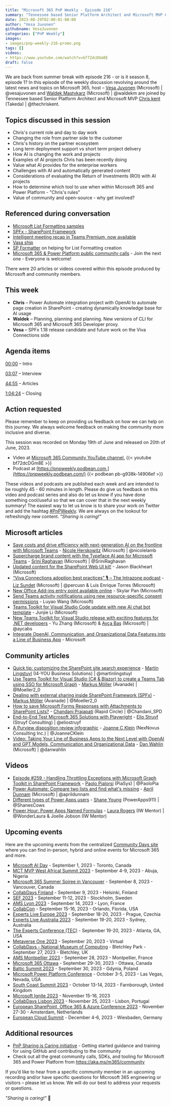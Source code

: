 ```yaml
---
title: "Microsoft 365 PnP Weekly - Episode 216"
summary: "Tennessee based Senior Platform Architect and Microsoft MVP Chris Kent (Avanade) joins Microsoft’s Vesa Juvonen and Waldek Mastykarz in a discussion on, plus 20 articles/videos."
date: 2023-08-29T02:00:01-00:00
author: "Vesa Juvonen"
githubname: VesaJuvonen
categories: ["PnP Weekly"]
images:
- images/pnp-weekly-216-promo.png
tags: []
videos:
- https://www.youtube.com/watch?v=bf72dcDGm8E
draft: false
---
```


We are back from summer break with episode 216 - or is it season 8, episode 1? In this episode of the weekly discussion revolving around the latest news and topics on Microsoft 365, host – [Vesa Juvonen](http://twitter.com/vesajuvonen) (Microsoft) | @vesajuvonen and [Waldek Mastykarz](http://twitter.com/waldekm) (Microsoft) | @waldekm are joined by Tennessee based Senior Platform Architect and Microsoft MVP [Chris kent](https://twitter.com/thechriskent) (Takeda) | @thechriskent.

## Topics discussed in this session

* Chris's current role and day to day work
* Changing the role from partner side to the customer
* Chris's history on the partner ecosystem
* Long term deployment support vs short term project delivery
* How AI is changing the work and projects
* Examples of AI projects Chris has been recently doing
* Value what AI provides for the enterprise workers
* Challenges with AI and automatically generated content
* Considerations of evaluating the Return of Investments (ROI) with AI projects
* How to determine which tool to use when within Microsoft 365 and Power Platform - "Chris's rules"
* Value of community and open-source - why get involved?
 
## Referenced during conversation

* [Microsoft List Formatting samples](https://pnp.github.io/List-Formatting/)
* [SPFx - SharePoint Framework](https://aka.ms/spfx)
* [Intelligent meeting recap in Teams Premium, now available](https://techcommunity.microsoft.com/t5/microsoft-teams-blog/intelligent-meeting-recap-in-teams-premium-now-available/ba-p/3832541)
* [Vasa ship](https://en.wikipedia.org/wiki/Vasa_(ship))
* [SP Formatter](https://microsoftedge.microsoft.com/addons/detail/sp-formatter/eenbldkdgbfcfachaccldfgiajgjmjhi?hl=en-US) on helping for List Formatting creation
* [Microsoft 365 & Power Platform public community calls](https://aka.ms/community/calls) - Join the next one - Everyone is welcome!

There were 20 articles or videos covered within this episode produced by Microsoft and community members.  

## This week

* **Chris** – Power Automate integration project with OpenAI to automate page creation in SharePoint - creating dynamically knowledge base for AI usage
* **Waldek** – Planning, planning and planning. New versions of CLI for Microsoft 365 and Microsoft 365 Developer proxy.
* **Vesa** – SPFx 1.18 release candidate and future work on the Viva Connections side

## Agenda items

[00:00](https://youtu.be/bf72dcDGm8E?t=0) – Intro

[03:07](https://youtu.be/bf72dcDGm8E?t=187) – Interview

[44:55](https://youtu.be/bf72dcDGm8E?t=2695) – Articles

[1:04:24](https://youtu.be/bf72dcDGm8E?t=3864) – Closing

## Action requested

Please remember to keep on providing us feedback on how we can help on this journey. We always welcome feedback on making the community more inclusive and diverse.

This session was recorded on Monday 19th of June and released on 20th of June, 2023.

*   Video at [Microsoft 365 Community YouTube channel.](https://aka.ms/m365pnp-videos)
    {{< youtube bf72dcDGm8E >}}
*   Podcast at [https://pnpweekly.podbean.com.](https://pnpweekly.podbean.com/) 
    {{< podbean pb-g938k-14906ef >}}

These videos and podcasts are published each week and are intended to be roughly 45 - 60 minutes in length.  Please do give us feedback on this video and podcast series and also do let us know if you have done something cool/useful so that we can cover that in the next weekly summary! The easiest way to let us know is to share your work on Twitter and add the hashtag [#PnPWeekly](https://twitter.com/search?q=%23pnpweekly). We are always on the lookout for refreshingly new content. “_Sharing is caring!”_ 

## Microsoft articles

* [Save costs and drive efficiency with next-generation AI on the frontline with Microsoft Teams](https://www.microsoft.com/en-us/microsoft-365/blog/2023/08/09/save-costs-and-drive-efficiency-with-next-generation-ai-on-the-frontline-with-microsoft-teams/) - [Nicole Herskowitz](https://twitter.com/nicolelamb) (Microsoft) | @nicolelamb
* [Supercharge brand content with the Typeface AI app for Microsoft Teams](https://techcommunity.microsoft.com/t5/microsoft-teams-blog/supercharge-brand-content-with-the-typeface-ai-app-for-microsoft/ba-p/3907848) - [Srini Raghavan](https://twitter.com/SriniRaghavan) (Microsoft) | @SriniRaghavan
* [Updated content for the SharePoint Web UI kit!](https://techcommunity.microsoft.com/t5/microsoft-sharepoint-blog/updated-content-for-the-sharepoint-web-ui-kit/ba-p/3905250) - Jason Blackheart (Microsoft)
* [“Viva Connections adoption best practices” 🎙 – The Intrazone podcast]() -  [Liz Sundet](https://twitter.com/percusn) (Microsoft) | @percusn & Luis Enrique Torres (Microsoft)
* [New Office Add-ins entry point available online](https://devblogs.microsoft.com/microsoft365dev/new-office-add-ins-entry-point-available-online/) - Skylar Pan (Microsoft)
* [Send Teams activity notifications using new resource-specific consent permissions](https://devblogs.microsoft.com/microsoft365dev/send-microsoft-teams-activity-feed-notifications-using-resource-specific-content-permissions/) - Luyao Wang (Microsoft)
* [Teams Toolkit for Visual Studio Code update with new AI chat bot template](https://devblogs.microsoft.com/microsoft365dev/teams-toolkit-for-visual-studio-code-update-with-new-ai-chat-bot-template/) - Junjie Li (Microsoft)
* [New Teams Toolkit for Visual Studio release with exciting features for .NET developers](https://devblogs.microsoft.com/microsoft365dev/new-teams-toolkit-for-visual-studio-release-with-exciting-features-for-net-developers/) - Yu Zhang (Microsoft) & [Ayça Baş](https://twitter.com/aycabs) (Microsoft) | @aycabs
* [Integrate OpenAI, Communication, and Organizational Data Features into a Line of Business App](https://learn.microsoft.com/en-us/microsoft-cloud/dev/tutorials/openai-acs-msgraph?WT.mc_id=m365-94501-dwahlin) - Microsoft

## Community articles

* [Quick tip: customizing the SharePoint site search experience](https://www.blimped.nl/quick-tip-customizing-the-sharepoint-site-search-experience/) - [Martin Lingstuyl](https://twitter.com/martinlingstuyl) (I4-YOU Business Solutions) | @martinlingstuyl
* [Use Teams Toolkit for Visual Studio (C# & Blazor) to create a Teams Tab using SSO for Microsoft Graph](https://mmsharepoint.wordpress.com/2023/08/15/use-teams-toolkit-for-visual-studio-c-blazor-to-create-a-teams-tab-using-sso-for-microsoft-graph/) - [Markus Möller](https://twitter.com/Moeller2_0) (Avanade) | @Moeller2_0
* [Dealing with external sharing inside SharePoint Framework (SPFx)](https://mmsharepoint.wordpress.com/2023/08/07/dealing-with-external-sharing-inside-sharepoint-framework-spfx/) - [Markus Möller](https://twitter.com/Moeller2_0) (Avanade) | @Moeller2_0
* [How to save Microsoft Forms Responses with Attachments to SharePoint Lists?](https://www.c-sharpcorner.com/article/how-to-save-microsoft-forms-responses-with-attachments-to-sharepoint-lists2/) - [Chandani Prajapati](https://twitter.com/Chandani_SPD) (Rapid Circle) | @Chandani_SPD
* [End-to-End Test Microsoft 365 Solutions with Playwright](https://www.eliostruyf.com/test-microsoft-365-solutions-playwright/) - [Elio Struyf](https://twitter.com/eliostruyf) (Struyf Consulting) | @eliostruyf
* [A Purview disposition review infographic](https://joannecklein.com/2023/08/10/a-purview-disposition-review-infographic/) - [Joanne C Klein](https://twitter.com/JoanneCKlein) (NexNovus Consulting Inc.) | @JoanneCKlein
* [Video: Taking Your Line of Business Apps to the Next Level with OpenAI and GPT Models, Communication and Organizational Data](https://blog.codewithdan.com/video-taking-your-line-of-business-apps-to-the-next-level-openai-and-gpt-models-communication-and-organizational-data/?utm_source=rss&utm_medium=rss&utm_campaign=video-taking-your-line-of-business-apps-to-the-next-level-openai-and-gpt-models-communication-and-organizational-data) - [Dan Wahlin](https://twitter.com/danwahlin) (Microsoft) | @danwahlin

## Videos

* [Episode #259 - Handling Throttling Exceptions with Microsoft Graph Toolkit in SharePoint Framework](https://www.youtube.com/watch?v=P32ovV6xkjk) - [Paolo Pialorsi](https://twitter.com/PaoloPia) (PiaSys) | @PaoloPia
* [Power Automate: Compare two lists and find what's missing](https://www.youtube.com/watch?v=G0GEdtn83pU) - [April Dunnam](https://twitter.com/aprildunnam) (Microsoft) | @aprildunnam
* [Different types of Power Apps users](https://www.youtube.com/watch?v=845-xtT8y_0) - [Shane Young](https://twitter.com/ShanesCows) (PowerApps911) | @ShanesCows
* [Power Hour: Power Apps Named Formulas](https://www.youtube.com/watch?v=qlaJrag6pm0) - [Laura Rogers](https://twitter.com/WonderLaura) (IW Mentor) | @WonderLaura & Joelle Jobson (IW Mentor)

## Upcoming events

Here are the upcoming events from the centralized [Community Days site](https://communitydays.org/events?when=upcoming) where you can find in-person, hybrid and online events for Microsoft 365 and more.

* [Microsoft AI Day](https://www.communitydays.org/event/2023-09-01/microsoft-ai-day) - September 1, 2023 - Toronto, Canada
* [MCT MVP West Africal Summit 2023](https://www.communitydays.org/event/2023-09-04/mct-mvp-west-africa-summit-2023) - September 4-9, 2023 - Abuja, Nigeria
* [Microsoft 365 Summer Soiree in Vancouver](https://www.communitydays.org/event/2023-09-07/microsoft-365-summer-soiree-in-vancourver) - September 8, 2023 - Vancouver, Canada
* [CollabDays Finland](https://www.collabdays.org/2023-finland/) - September 9, 2023 - Helsinki, Finland
* [SEF 2023](https://www.communitydays.org/event/2023-09-11/sef-2023) - September 11-12, 2023 - Stockholm, Sweden
* [AMS Lyon 2023](https://www.communitydays.org/event/2023-09-14/ams-lyon-2023) - September 14, 2023 - Lyon, France
* [CollabCon](https://www.communitydays.org/event/2023-09-15/collabcon) - September 15-16, 2023 - Orlando, Florida, USA
* [Experts Live Europe 2023](https://www.communitydays.org/event/2023-09-18/experts-live-europe-2023) - September 18-20, 2023 - Prague, Czechia
* [Experts Live Australia 2023](https://www.communitydays.org/event/2023-09-19/expertlive-australia-2023) - September 19-20, 2023 - Sydney, Australia
* [The Experts Conference (TEC)](https://www.communitydays.org/event/2023-09-19/the-experts-conference-2023) - September 19-20, 2023 - Atlanta, GA, USA
* [Metaverse One 2023](https://www.communitydays.org/event/2023-09-20/metaverse-one-2023) - September 20, 2023 - Virtual
* [CollabDays - National Museum of Computing](https://www.communitydays.org/event/2023-09-27/collabdays-national-museum-of-computing-bletchley-park) - Bletchley Park - September 27, 2023 - Bletchley, UK
* [AMS Montpellier 2023](https://www.communitydays.org/event/2023-09-28/ams-montpellier-2023) - September 28, 2023 - Montpellier, France
* [Microsoft 365 Ottawa](https://www.communitydays.org/event/2023-09-29/microsoft-365-ottawa) - September 29-30, 2023 - Ottawa, Canada
* [Baltic Summit 2023](https://www.communitydays.org/event/2023-09-30/baltic-summit-2023) - September 30, 2023 - Gdynia, Poland
* [Microsoft Power Platform Conference](https://powerplatformconf.com/) - October 3-5, 2023 - Las Vegas, Nevada, USA
* [South Coast Summit 2023](https://www.southcoastsummit.com/) - October 13-14, 2023 - Farnborough, United Kingdom
* [Microsoft Ignite 2023](https://ignite.microsoft.com/) - November 15-16, 2023
* [CollabDays Lisbon 2023](https://www.collabdays.org/2023-lisbon/) - November 25, 2023 - Lisbon, Portugal
* [European SharePoint, Office 365 & Azure Conference 2023](https://www.sharepointeurope.com/) - November 27-30 - Amsterdam, Netherlands
* [European Cloud Summit](https://www.cloudsummit.eu/) - December 4-6, 2023 - Wiesbaden, Germany

## Additional resources

* [PnP Sharing is Caring initiative](https://aka.ms/sharing-is-caring) - Getting started guidance and training for using GitHub and contributing to the community
* Check out all the great community calls, SDKs, and tooling for Microsoft 365 and Power Platform from <https://aka.ms/m365/community>

If you’d like to hear from a specific community member in an upcoming recording and/or have specific questions for Microsoft 365 engineering or visitors – please let us know. We will do our best to address your requests or questions.

_"Sharing is caring!"_ 🧡

